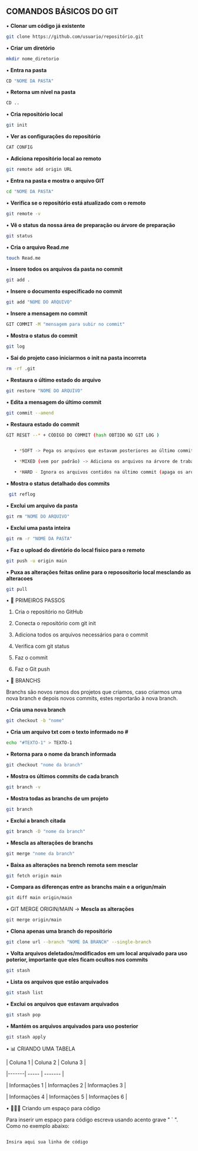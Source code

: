 ## COMANDOS BÁSICOS DO GIT


• **Clonar um código já existente**
  ```bash
  git clone https://github.com/usuario/repositório.git
  ```  
• **Criar um diretório**  
  ```bash
  mkdir nome_diretorio
  ```  

• **Entra na pasta**
 ```bash
 CD "NOME DA PASTA"
``` 
• **Retorna um nível na pasta**
 ```bash
 CD ..
 ```
• **Cria repositório local**
 ```bash
 git init
 ```
• **Ver as configurações do repositório**
 ```bash
 CAT CONFIG
 ```
• **Adiciona repositório local ao remoto**
 ```bash
 git remote add origin URL
 ```
• **Entra na pasta e mostra o arquivo GIT**
 ```bash
 cd "NOME DA PASTA"
 ```
• **Verifica se o repositório está atualizado com o remoto**
 ```bash
 git remote -v
 ```
• **Vê o status da nossa área de preparação ou árvore de preparação**
 ```bash
 git status
 ```
• **Cria o arquivo Read.me**
 ```bash
 touch Read.me
```
• **Insere todos os arquivos da pasta no commit**
 ```bash
 git add .
```

• **Insere o documento especificado no commit**
```bash
git add "NOME DO ARQUIVO"
```

•  **Insere a mensagem no commit**
 ```bash
 GIT COMMIT -M "mensagem para subir no commit"
 ```


•  **Mostra o status do commit**
 ```bash
 git log 
```

• **Sai do projeto caso iniciarmos o init na pasta incorreta**
 ```bash
 rm -rf .git
 ```

•  **Restaura o último estado do arquivo**
```bash
git restore "NOME DO ARQUIVO" 
```

• **Edita a mensagem do último commit**
 ```bash
 git commit --amend
 ```

•  **Restaura estado do commit**
 ```bash
 GIT RESET --* + CÓDIGO DO COMMIT (hash OBTIDO NO GIT LOG )
 

    • *SOFT -> Pega os arquivos que estavam posteriores ao último commit informado;

    • *MIXED (vem por padrão) -> Adiciona os arquivos na árvore de trabalho como untracked files;

    • *HARD - Ignora os arquivos contidos na último commit (apaga os arquivos que estavam na pasta, restaura para o estado anterior)
```

• **Mostra o status detalhado dos commits**
 ```bash
  git reflog
 ```

• **Exclui um arquivo da pasta**
 ```bash
 git rm "NOME DO ARQUIVO"
```

• **Exclui uma pasta inteira**
 ```bash
 git rm -r "NOME DA PASTA"
```

• **Faz o upload do diretório do local fisico para o remoto**
 ```bash
 git push -u origin main
```

• **Puxa as alterações feitas online para o reposositorio local mesclando as alteracoes**
 ```bash
 git pull
```

• 🦉 PRIMEIROS PASSOS



 1. Cria o repositório no GitHub

 2. Conecta o repositório com git init

 3. Adiciona todos os arquivos necessários para o commit

 4. Verifica com git status

 5. Faz o commit

 6. Faz o Git push


 • 👾 BRANCHS

 Branchs são novos ramos dos projetos que criamos, caso criarmos uma nova branch e depois novos commits, estes reportarão à nova branch.

 •  **Cria uma nova branch**
  ```bash
  git checkout -b "nome"
  ```

 •  **Cria um arquivo txt com o texto informado no #**
  ```bash
  echo "#TEXTO-1" > TEXTO-1
  ```

 • **Retorna para o nome da branch informada**
   ```bash
   git checkout "nome da branch"
   ``` 

 • **Mostra os últimos commits de cada branch**
  ```bash
  git branch -v
  ```

 • **Mostra todas as branchs de um projeto**
  ```bash
  git branch
  ```

 • **Exclui a branch citada**
  ```bash
  git branch -D "nome da branch"
  ```  

 • **Mescla as alterações de branchs**
  ```bash
  git merge "nome da branch"
````

• **Baixa as alterações na brench remota sem mesclar**
 ```bash
 git fetch origin main
````

• **Compara as diferenças entre as branchs main e a origun/main**
 ```bash
 git diff main origin/main
````
 
• GIT MERGE ORIGIN/MAIN -> **Mescla as alterações**
 ```bash
 git merge origin/main
````
 
• **Clona apenas uma branch do repositório**
 ```bash
 git clone url --branch "NOME DA BRANCH" --single-branch
````

• **Volta arquivos deletados/modificados em um local arquivado para uso poterior, importante que eles ficam ocultos nos commits**
 ```bash
 git stash
````
• **Lista os arquivos que estão arquivados**
  ```bash
  git stash list
  ````

• **Exclui os arquivos que estavam arquivados**
 ```bash
 git stash pop
````

• **Mantém os arquivos arquivados para uso posterior**
 ```bash
 git stash apply
````

• 📊 CRIANDO UMA TABELA



| Coluna 1 | Coluna 2 | Coluna 3 |

|-------| ----- | ------- |

| Informações 1 | Informações 2 | Informações 3 |

| Informações 4 | Informações 5 | Informações 6 |


• 👨🏼‍💻 Criando um espaço para código

Para inserir um espaço para código escreva usando acento grave " ` ". Como no exemplo abaixo:

````

Insira aqui sua linha de código

````